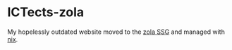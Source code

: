 # ICTects-zola

My hopelessly outdated website moved to the [zola SSG](https://www.getzola.org/) and managed with [nix](https://nixos.org/).
